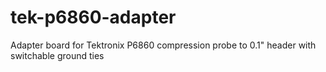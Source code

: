 # tek-p6860-adapter
Adapter board for Tektronix P6860 compression probe to 0.1" header with switchable ground ties
